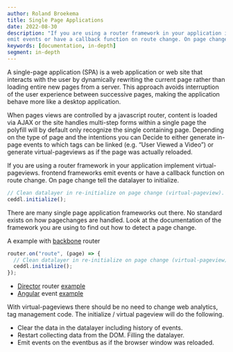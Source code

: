 ```yaml
---
author: Roland Broekema
title: Single Page Applications
date: 2022-08-30
description: "If you are using a router framework in your application implement virtual-pageviews. frontend frameworks
emit events or have a callback function on route change. On page change tell the datalayer to initialize."
keywords: [documentation, in-depth]
segment: in-depth
---
```


A single-page application (SPA) is a web application or web site that interacts with the user by dynamically rewriting
the current page rather than loading entire new pages from a server. This approach avoids interruption of the user
experience between successive pages, making the application behave more like a desktop application.

When pages views are controlled by a javascript router, content is loaded via AJAX or the site handles multi-step forms
within a single page the polyfill will by default only recognize the single containing page. Depending on the type of
page and the intentions you can Decide to either generate in-page events to which tags can be linked (e.g. “User Viewed
a Video”) or generate virtual-pageviews as if the page was actually reloaded.

If you are using a router framework in your application implement virtual-pageviews. frontend frameworks
emit events or have a callback function on route change. On page change tell the datalayer to initialize.

```js
// Clean datalayer in re-initialize on page change (virtual-pageview).
ceddl.initialize();
```

There are many single page application frameworks out there. No standard exists on how pagechanges are handled. Look at
the documentation of the framework you are using to find out how to detect a page change.

A example with [backbone](https://backbonejs.org/#Router) router

```js
router.on("route", (page) => {
  // Clean datalayer in re-initialize on page change (virtual-pageview).
  ceddl.initialize();
});
```

* [Director](https://github.com/flatiron/director)
  router [example](https://github.com/ceddl/ceddl-with-vue/blob/master/src/js/routes.js)
* [Angular](https://angular.io/guide/router)
  event [example](https://github.com/ceddl/ceddl-with-angular/blob/master/src/app/app.component.ts)

With virtual-pageviews there should be no need to change web analytics, tag management code. The initialize / virtual
pageview will do the following.

* Clear the data in the datalayer including history of events.
* Restart collecting data from the DOM. Filling the datalayer.
* Emit events on the eventbus as if the browser window was reloaded.
